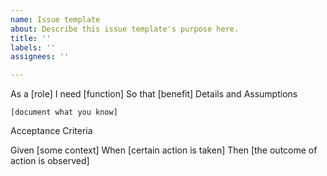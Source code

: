 ```yaml
---
name: Issue template
about: Describe this issue template's purpose here.
title: ''
labels: ''
assignees: ''

---
```


As a [role]
I need [function]
So that [benefit]
Details and Assumptions

    [document what you know]

Acceptance Criteria

Given [some context]
When [certain action is taken]
Then [the outcome of action is observed]
